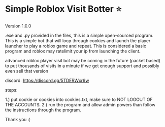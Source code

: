 # Simple Roblox Visit Botter ⭐
Version 1.0.0

.exe and .py provided in the files, this is a simple open-sourced program.
This is a simple bot that will loop through cookies and launch the player launcher to play a roblox game and repeat. This is considered a basic program and roblox may ratelimit your ip from launching the client. 

advanced roblox player visit bot may be coming in the future (packet based) to put thousands of visits in a minute if we get enough support and possibly even sell that version

discord: https://discord.gg/5TDERWxr9w

steps:

1.) put cookie or cookies into cookies.txt, make sure to NOT LOGOUT OF THE ACCOUNTS.
2.) run the program and allow admin powers than follow the instructions through the program.


Thank you :)
